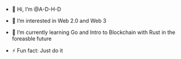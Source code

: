 - 👋 Hi, I’m @A-D-H-D
- 👀 I’m interested in Web 2.0 and Web 3
- 🌱 I’m currently learning Go and Intro to Blockchain with Rust in the foreasble future 

- ⚡ Fun fact: Just do it 

<!---
A-D-H-D/A-D-H-D is a ✨ special ✨ repository because its `README.md` (this file) appears on your GitHub profile.
You can click the Preview link to take a look at your changes.
--->
